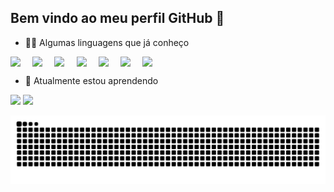 ## Bem vindo ao meu perfil GitHub  👋

<!--
**Giovanna-Lanzillotta/Giovanna-Lanzillotta** is a ✨ _special_ ✨ repository because its `README.md` (this file) appears on your GitHub profile.
Here are some ideas to get you started:

- 🔭 I’m currently working on ...
-->
- 🐱‍💻 Algumas linguagens que já conheço

<div style="display: flex; flex-wrap: wrap; gap: 10px;">
  
   <img src="https://cdn.jsdelivr.net/gh/devicons/devicon@latest/icons/c/c-original.svg" width="5%" height="auto"/>
  <img src="https://cdn.jsdelivr.net/gh/devicons/devicon@latest/icons/php/php-original.svg" width="5%" height="auto"/>
  <img src="https://cdn.jsdelivr.net/gh/devicons/devicon@latest/icons/html5/html5-original.svg" width="5%" height="auto"/>
  <img src="https://cdn.jsdelivr.net/gh/devicons/devicon@latest/icons/css3/css3-original.svg" width="5%" height="auto"/> 
  <img src="https://cdn.jsdelivr.net/gh/devicons/devicon@latest/icons/javascript/javascript-original.svg" width="5%" height="auto" />     
  <img src="https://cdn.jsdelivr.net/gh/devicons/devicon@latest/icons/java/java-original-wordmark.svg" width="5%" height="auto"/>
  <img src="https://cdn.jsdelivr.net/gh/devicons/devicon@latest/icons/python/python-original-wordmark.svg" width="5%" height="auto"/>
</div>
                   
- 🌱 Atualmente estou aprendendo

 <div>
   <img src="https://cdn.jsdelivr.net/gh/devicons/devicon@latest/icons/csharp/csharp-original.svg"  width="5%" height="auto"/>
   <img src="https://cdn.jsdelivr.net/gh/devicons/devicon@latest/icons/dot-net/dot-net-original-wordmark.svg" width="5%" height="auto"/>
 </div> 

          
<!--
- 👯 I’m looking to collaborate on ...
- 🤔 I’m looking for help with ...
- 💬 Ask me about ...
- 📫 How to reach me: ...
- 😄 Pronouns: ...
- ⚡ Fun fact: ...

-->
          

![Snake animation](https://github.com/Giovanna-Lanzillotta/Giovanna-Lanzillotta/blob/output/github-contribution-grid-snake.svg)

